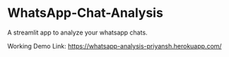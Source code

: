 # WhatsApp-Chat-Analysis

A streamlit app to analyze your whatsapp chats.

Working Demo Link: https://whatsapp-analysis-priyansh.herokuapp.com/
